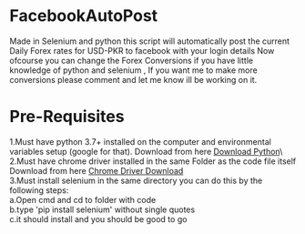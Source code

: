 <h1>FacebookAutoPost</h1>
Made in Selenium and python this script will automatically post the current Daily Forex rates for USD-PKR to facebook with your login details Now ofcourse you can change the Forex Conversions if you have little knowledge of python and selenium , If you want me to make more conversions please comment and let me know ill be working on it.
<h1>Pre-Requisites</h1>
1.Must have python 3.7+ installed on the computer and environmental variables setup (google for that). Download from here <a href="https://www.python.org/downloads/">Download Python</a>\<br>
2.Must have chrome driver installed in the same Folder as the code file itself Download from here <a href="https://chromedriver.storage.googleapis.com/index.html?path=2.44/">Chrome Driver Download</a><br>
3.Must install selenium in the same directory you can do this by the following steps: <br>                                                        a.Open cmd and cd to folder with code       <br>                                                                                    b.type 'pip install selenium' without single quotes <br>                                                                            c.it should install and you should be good to go <br>
